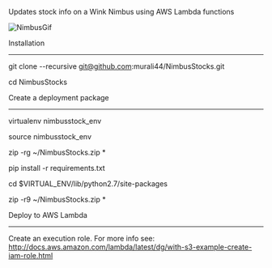 Updates stock info on a Wink Nimbus using AWS Lambda functions

![NimbusGif](https://github.com/murali44/image_repo/blob/master/WinkNimbus.gif)


Installation
____________


git clone --recursive git@github.com:murali44/NimbusStocks.git

cd NimbusStocks

Create a deployment package
___________________________

virtualenv nimbusstock_env

source nimbusstock_env

zip -rg ~/NimbusStocks.zip *

pip install -r requirements.txt

cd $VIRTUAL_ENV/lib/python2.7/site-packages

zip -r9 ~/NimbusStocks.zip *


Deploy to AWS Lambda
____________________

Create an execution role. For more info see: http://docs.aws.amazon.com/lambda/latest/dg/with-s3-example-create-iam-role.html




